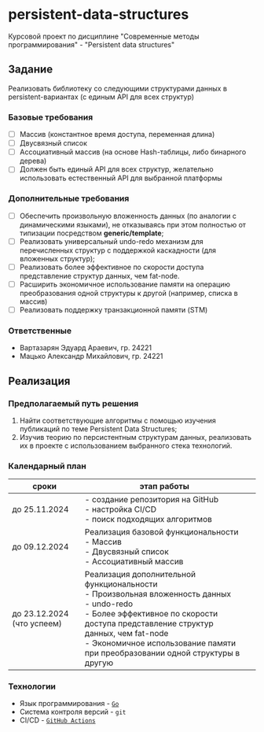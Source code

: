 # persistent-data-structures

Курсовой проект по дисциплине "Современные методы программирования" - "Persistent data structures"

## Задание

Реализовать библиотеку со следующими структурами данных в persistent-вариантах (с единым API для всех структур)

### Базовые требования

- [ ] Массив (константное время доступа, переменная длина)
- [ ] Двусвязный список
- [ ] Ассоциативный массив (на основе Hash-таблицы, либо бинарного дерева)
- [ ] Должен быть единый API для всех структур, желательно использовать естественный
  API для выбранной платформы

### Дополнительные требования

- [ ] Обеспечить произвольную вложенность данных (по аналогии с динамическими языками), не отказываясь при этом полностью от типизации посредством **generic/template**;
- [ ] Реализовать универсальный undo-redo механизм для перечисленных структур с поддержкой каскадности (для вложенных структур);
- [ ] Реализовать более эффективное по скорости доступа представление структур данных, чем fat-node.
- [ ] Расширить экономичное использование памяти на операцию преобразования одной структуры к другой (например, списка в массив)
- [ ] Реализовать поддержку транзакционной памяти (STM)

### Ответственные

- Вартазарян Эдуард Араевич, гр. 24221
- Мацько Александр Михайлович, гр. 24221

## Реализация

### Предполагаемый путь решения

1. Найти соответствующие алгоритмы с помощью изучения публикаций по теме Persistent Data Structures;
2. Изучив теорию по персистентным структурам данных, реализовать их в проекте с использованием выбранного стека технологий.

### Календарный план

| сроки                      | этап работы                                                                                                                                                                                                                                                             |     |
| -------------------------- | ----------------------------------------------------------------------------------------------------------------------------------------------------------------------------------------------------------------------------------------------------------------------- | --- |
| до 25.11.2024              | - создание репозитория на GitHub<br>- настройка CI/CD<br>- поиск подходящих алгоритмов                                                                                                                                                                                  |     |
| до 09.12.2024              | Реализация базовой функциональности<br>- Массив<br>- Двусвязный список<br>- Ассоциативный массив                                                                                                                                                                        |     |
| до 23.12.2024 (что успеем) | Реализация дополнительной функциональности<br>- Произвольная вложенность данных<br>- undo-redo<br>- Более эффективное по скорости доступа представление структур данных, чем fat-node<br>- Экономичное использование памяти при преобразовании одной структуры в другую |     |

### Технологии
- Язык программирования -  [`Go`](https://go.dev/)
- Система контроля версий - `git`
- CI/CD - [`GitHub Actions`](https://github.com/features/actions)